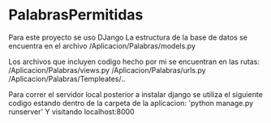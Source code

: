 # PalabrasPermitidas
Para este proyecto se uso DJango
La estructura de la base de datos se encuentra en el archivo /Aplicacion/Palabras/models.py

Los archivos que incluyen codigo hecho por mi se encuentran en las rutas:
/Aplicacion/Palabras/views.py
/Aplicacion/Palabras/urls.py
/Aplicacion/Palabras/Templeates/..

Para correr el servidor local posterior a instalar django se utiliza el siguiente codigo estando dentro de la carpeta de la aplicacion:
'python manage.py runserver'
Y visitando 
localhost:8000
